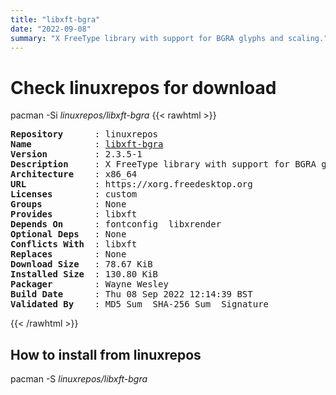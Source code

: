 ```yaml
---
title: "libxft-bgra"
date: "2022-09-08"
summary: "X FreeType library with support for BGRA glyphs and scaling."
---
```


# Check linuxrepos for download

pacman -Si *linuxrepos/libxft-bgra*
{{< rawhtml >}}
<pre class="highlight">
<b>Repository</b>      : linuxrepos
<b>Name</b>            : <a href="../../x86_64/libxft-bgra-2.3.5-1-x86_64.pkg.tar.zst">libxft-bgra</a>
<b>Version</b>         : 2.3.5-1
<b>Description</b>     : X FreeType library with support for BGRA glyphs and scaling.
<b>Architecture</b>    : x86_64
<b>URL</b>             : https://xorg.freedesktop.org
<b>Licenses</b>        : custom
<b>Groups</b>          : None
<b>Provides</b>        : libxft
<b>Depends On</b>      : fontconfig  libxrender
<b>Optional Deps</b>   : None
<b>Conflicts With</b>  : libxft
<b>Replaces</b>        : None
<b>Download Size</b>   : 78.67 KiB
<b>Installed Size</b>  : 130.80 KiB
<b>Packager</b>        : Wayne Wesley <wayne6324@gmail.com>
<b>Build Date</b>      : Thu 08 Sep 2022 12:14:39 BST
<b>Validated By</b>    : MD5 Sum  SHA-256 Sum  Signature
</pre>
{{< /rawhtml >}}
## How to install from linuxrepos

pacman -S *linuxrepos/libxft-bgra*
